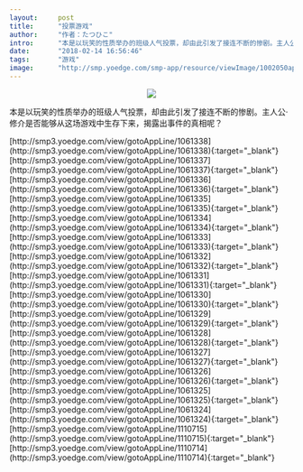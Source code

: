 ```yaml
---
layout:     post
title:      "投票游戏"
author:     "作者：たつひこ"
intro:      "本是以玩笑的性质举办的班级人气投票，却由此引发了接连不断的惨剧。主人公·修介是否能够从这场游戏中生存下来，揭露出事件的真相呢？"
date:       "2018-02-14 16:56:46"
tags:       "游戏"
image:      "http://smp.yoedge.com/smp-app/resource/viewImage/1002050appline.png"
---
```

<div style="text-align: center">
<p><img src="http://smp.yoedge.com/smp-app/resource/viewImage/1002050appline.png"/></p>
</div>
<p class="post-meta">
<span>本是以玩笑的性质举办的班级人气投票，却由此引发了接连不断的惨剧。主人公·修介是否能够从这场游戏中生存下来，揭露出事件的真相呢？</span>
</p>
[http://smp3.yoedge.com/view/gotoAppLine/1061338](http://smp3.yoedge.com/view/gotoAppLine/1061338){:target="_blank"}
[http://smp3.yoedge.com/view/gotoAppLine/1061337](http://smp3.yoedge.com/view/gotoAppLine/1061337){:target="_blank"}
[http://smp3.yoedge.com/view/gotoAppLine/1061336](http://smp3.yoedge.com/view/gotoAppLine/1061336){:target="_blank"}
[http://smp3.yoedge.com/view/gotoAppLine/1061335](http://smp3.yoedge.com/view/gotoAppLine/1061335){:target="_blank"}
[http://smp3.yoedge.com/view/gotoAppLine/1061334](http://smp3.yoedge.com/view/gotoAppLine/1061334){:target="_blank"}
[http://smp3.yoedge.com/view/gotoAppLine/1061333](http://smp3.yoedge.com/view/gotoAppLine/1061333){:target="_blank"}
[http://smp3.yoedge.com/view/gotoAppLine/1061332](http://smp3.yoedge.com/view/gotoAppLine/1061332){:target="_blank"}
[http://smp3.yoedge.com/view/gotoAppLine/1061331](http://smp3.yoedge.com/view/gotoAppLine/1061331){:target="_blank"}
[http://smp3.yoedge.com/view/gotoAppLine/1061330](http://smp3.yoedge.com/view/gotoAppLine/1061330){:target="_blank"}
[http://smp3.yoedge.com/view/gotoAppLine/1061329](http://smp3.yoedge.com/view/gotoAppLine/1061329){:target="_blank"}
[http://smp3.yoedge.com/view/gotoAppLine/1061328](http://smp3.yoedge.com/view/gotoAppLine/1061328){:target="_blank"}
[http://smp3.yoedge.com/view/gotoAppLine/1061327](http://smp3.yoedge.com/view/gotoAppLine/1061327){:target="_blank"}
[http://smp3.yoedge.com/view/gotoAppLine/1061326](http://smp3.yoedge.com/view/gotoAppLine/1061326){:target="_blank"}
[http://smp3.yoedge.com/view/gotoAppLine/1061325](http://smp3.yoedge.com/view/gotoAppLine/1061325){:target="_blank"}
[http://smp3.yoedge.com/view/gotoAppLine/1061324](http://smp3.yoedge.com/view/gotoAppLine/1061324){:target="_blank"}
[http://smp3.yoedge.com/view/gotoAppLine/1110715](http://smp3.yoedge.com/view/gotoAppLine/1110715){:target="_blank"}
[http://smp3.yoedge.com/view/gotoAppLine/1110714](http://smp3.yoedge.com/view/gotoAppLine/1110714){:target="_blank"}



